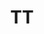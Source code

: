 ---
type: phd-thesis-defense
title: TT
name: XX
datetime: 2025-09-25T09:00:00
duration: 1h
location: YY
---